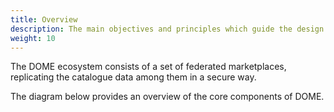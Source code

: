 ```yaml
---
title: Overview
description: The main objectives and principles which guide the design of the National Blockchain Network.
weight: 10
---
```


The DOME ecosystem consists of a set of federated marketplaces, replicating the catalogue data among them in a secure way.

The diagram below provides an overview of the core components of DOME.

